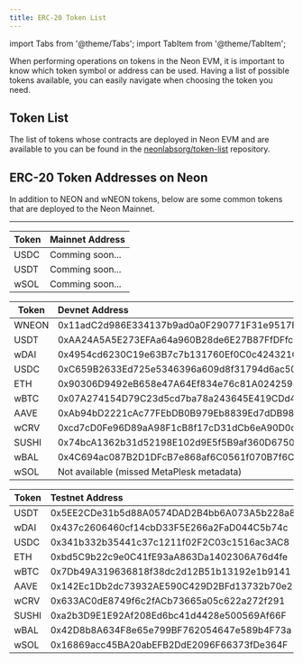 ```yaml
---
title: ERC-20 Token List
---
```


import Tabs from '@theme/Tabs';
import TabItem from '@theme/TabItem';

When performing operations on tokens in the Neon EVM, it is important to know which token symbol or address can be used. Having a list of possible tokens available, you can easily navigate when choosing the token you need.


## Token List
The list of tokens whose contracts are deployed in Neon EVM and are available to you can be found in the [neonlabsorg/token-list](https://github.com/neonlabsorg/token-list/) repository.

## ERC-20 Token Addresses on Neon

<Tabs>
  <TabItem value="mainnet" label="Mainnet" default>
In addition to NEON and wNEON tokens, below are some common tokens that are deployed to the Neon Mainnet. 

---

|Token|Mainnet Address                           |
|-----|:-----------------------------------------|
|USDC |Comming soon...                           |
|USDT |Comming soon...                           |
|wSOL |Comming soon...                           |
  </TabItem>
  <TabItem value="devnet" label="Devnet">

|Token|Devnet Address                            |
|-----|:-----------------------------------------|
|WNEON|0x11adC2d986E334137b9ad0a0F290771F31e9517F|
|USDT |0xAA24A5A5E273EFAa64a960B28de6E27B87FfDFfc|
|wDAI |0x4954cd6230C19e63B7c7b131760Ef0C0c424321C|
|USDC |0xC659B2633Ed725e5346396a609d8f31794d6ac50|
|ETH  |0x90306D9492eB658e47A64Ef834e76c81A0242598|
|wBTC |0x07A274154D79C23d5cd7ba78a243645E419CDd46|
|AAVE |0xAb94bD2221cAc77FEbDB0B979Eb8839Ed7dDB981|
|wCRV |0xcd7cD0Fe96D89aA98F1cB8f17cD31dCb6eA90D0d|
|SUSHI|0x74bcA1362b31d52198E102d9E5f5B9af360D6750|
|wBAL |0x4C694ac087B2D1DFcB7e868af6C0561f070B7f6C|
|wSOL |Not available (missed MetaPlesk metadata) |  
  </TabItem>

<TabItem value="testnet" label="Testnet">

|Token|Testnet Address                           |
|-----|:-----------------------------------------|
|USDT |0x5EE2CDe31b5d88A0574DAD2B4bb6A073A5b228a8|
|wDAI |0x437c2606460cf14cbD33F5E266a2FaD044C5b74c|
|USDC |0x341b332b35441c37c1211f02F2C03c1516ac3AC8|
|ETH  |0xbd5C9b22c9e0C41fE93aA863Da1402306A76d4fe|
|wBTC |0x7Db49A319636818f38dc2d12B51b13192e1b9141|
|AAVE |0x142Ec1Db2dc73932AE590C429D2BFd13732b70e2|
|wCRV |0x633AC0dE8749f6c2fACb73665a05c622a272f291|
|SUSHI|0xa2b3D9E1E92Af208Ed6bc41d4428e500569Af66F|
|wBAL |0x42D8b8A634F8e65e799BF762054647e589b4F73a|
|wSOL |0x16869acc45BA20abEFB2DdE2096F66373fDe364F|  
  
  </TabItem>
</Tabs>
